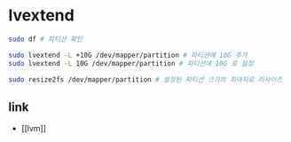 # lvextend

```sh
sudo df # 파티션 확인

sudo lvextend -L +10G /dev/mapper/partition # 파티션에 10G 추가
sudo lvextend -L 10G /dev/mapper/partition # 파티션에 10G 로 설정

sudo resize2fs /dev/mapper/partition # 설정된 파티션 크기의 최대치로 리사이즈
```

## link
- [[lvm]]
